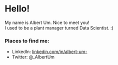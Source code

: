 # Hello!
My name is Albert Um. Nice to meet you!<br>
I used to be a plant manager turned Data Scientist. :)

### Places to find me:
- LinkedIn: [linkedin.com/in/albert-um-](https://linkedin.com/in/albert-um-)
- Twitter: @_AlbertUm

